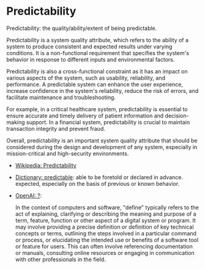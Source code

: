 # Predictability

Predictability: the quality/ability/extent of being predictable.

<div data-chatgpt-prompt="explain Predictability (system quality attribute, cross-functional constraint, non-functional requirement)">Predictability is a system quality attribute, which refers to the ability of a system to produce consistent and expected results under varying conditions. It is a non-functional requirement that specifies the system's behavior in response to different inputs and environmental factors. 

Predictability is also a cross-functional constraint as it has an impact on various aspects of the system, such as usability, reliability, and performance. A predictable system can enhance the user experience, increase confidence in the system's reliability, reduce the risk of errors, and facilitate maintenance and troubleshooting.

For example, in a critical healthcare system, predictability is essential to ensure accurate and timely delivery of patient information and decision-making support. In a financial system, predictability is crucial to maintain transaction integrity and prevent fraud. 

Overall, predictability is an important system quality attribute that should be considered during the design and development of any system, especially in mission-critical and high-security environments.</div>

* [Wikipedia: Predictability](https://wikipedia.org/wiki/Predictability)

* [Dictionary: predictable](https://www.dictionary.com/browse/predictable): able to be foretold or declared in advance. expected, especially on the basis of previous or known behavior.

* [OpenAI: ?](https:://openai.com): <div data-chatgpt-prompt="define ? (computers and software)">In the context of computers and software, "define" typically refers to the act of explaining, clarifying or describing the meaning and purpose of a term, feature, function or other aspect of a digital system or program. It may involve providing a precise definition or definition of key technical concepts or terms, outlining the steps involved in a particular command or process, or elucidating the intended use or benefits of a software tool or feature for users. This can often involve referencing documentation or manuals, consulting online resources or engaging in communication with other professionals in the field.</div>

